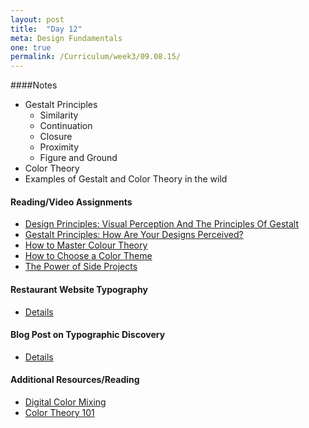 ```yaml
---
layout: post
title:  "Day 12"
meta: Design Fundamentals 
one: true
permalink: /Curriculum/week3/09.08.15/
---
```

####Notes
- Gestalt Principles
    + Similarity
    + Continuation
    + Closure
    + Proximity
    + Figure and Ground
- Color Theory
- Examples of Gestalt and Color Theory in the wild

#### Reading/Video Assignments
- [Design Principles: Visual Perception And The Principles Of Gestalt](http://www.smashingmagazine.com/2014/03/design-principles-visual-perception-and-the-principles-of-gestalt/)
- [Gestalt Principles: How Are Your Designs Perceived?](http://vanseodesign.com/web-design/gestalt-principles-of-perception/)
- [How to Master Colour Theory](http://www.creativebloq.com/colour/colour-theory-11121290)
- [How to Choose a Color Theme](http://www.creativebloq.com/colour/choose-colour-theme-712364)
- [The Power of Side Projects](http://www.swiss-miss.com/2012/01/the-power-of-side-projects-and-eccentric-aunts.html)

#### Restaurant Website Typography
- [Details](/09.07.15/typography-for-restaurant-website/)

#### Blog Post on Typographic Discovery
- [Details](/09.07.15/typographic-discovery-blog-post/)

#### Additional Resources/Reading
- [Digital Color Mixing](http://www.creativebloq.com/colour/digital-colour-mixing-1131629)
- [Color Theory 101](http://www.sitepoint.com/color-theory-101-2/)

